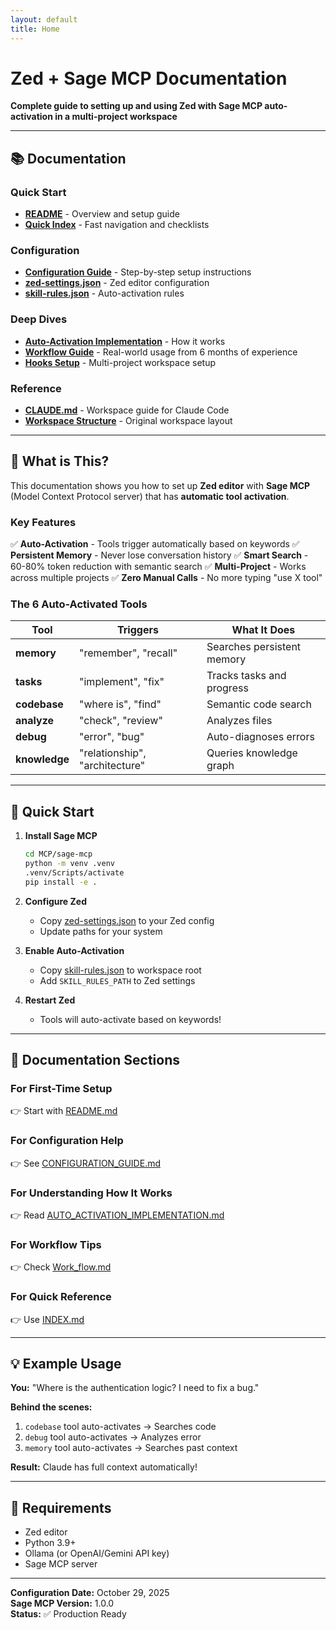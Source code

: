 ```yaml
---
layout: default
title: Home
---
```


# Zed + Sage MCP Documentation

**Complete guide to setting up and using Zed with Sage MCP auto-activation in a multi-project workspace**

---

## 📚 Documentation

### Quick Start
- [**README**](./README.md) - Overview and setup guide
- [**Quick Index**](./INDEX.md) - Fast navigation and checklists

### Configuration
- [**Configuration Guide**](./CONFIGURATION_GUIDE.md) - Step-by-step setup instructions
- [**zed-settings.json**](./zed-settings.json) - Zed editor configuration
- [**skill-rules.json**](./skill-rules.json) - Auto-activation rules

### Deep Dives
- [**Auto-Activation Implementation**](./AUTO_ACTIVATION_IMPLEMENTATION.md) - How it works
- [**Workflow Guide**](./Work_flow.md) - Real-world usage from 6 months of experience
- [**Hooks Setup**](./ZED_HOOKS_SETUP.md) - Multi-project workspace setup

### Reference
- [**CLAUDE.md**](./CLAUDE.md) - Workspace guide for Claude Code
- [**Workspace Structure**](./WORKSPACE_README.md) - Original workspace layout

---

## 🎯 What is This?

This documentation shows you how to set up **Zed editor** with **Sage MCP** (Model Context Protocol server) that has **automatic tool activation**.

### Key Features

✅ **Auto-Activation** - Tools trigger automatically based on keywords
✅ **Persistent Memory** - Never lose conversation history
✅ **Smart Search** - 60-80% token reduction with semantic search
✅ **Multi-Project** - Works across multiple projects
✅ **Zero Manual Calls** - No more typing "use X tool"

### The 6 Auto-Activated Tools

| Tool | Triggers | What It Does |
|------|----------|--------------|
| **memory** | "remember", "recall" | Searches persistent memory |
| **tasks** | "implement", "fix" | Tracks tasks and progress |
| **codebase** | "where is", "find" | Semantic code search |
| **analyze** | "check", "review" | Analyzes files |
| **debug** | "error", "bug" | Auto-diagnoses errors |
| **knowledge** | "relationship", "architecture" | Queries knowledge graph |

---

## 🚀 Quick Start

1. **Install Sage MCP**
   ```bash
   cd MCP/sage-mcp
   python -m venv .venv
   .venv/Scripts/activate
   pip install -e .
   ```

2. **Configure Zed**
   - Copy [zed-settings.json](./zed-settings.json) to your Zed config
   - Update paths for your system

3. **Enable Auto-Activation**
   - Copy [skill-rules.json](./skill-rules.json) to workspace root
   - Add `SKILL_RULES_PATH` to Zed settings

4. **Restart Zed**
   - Tools will auto-activate based on keywords!

---

## 📖 Documentation Sections

### For First-Time Setup
👉 Start with [README.md](./README.md)

### For Configuration Help
👉 See [CONFIGURATION_GUIDE.md](./CONFIGURATION_GUIDE.md)

### For Understanding How It Works
👉 Read [AUTO_ACTIVATION_IMPLEMENTATION.md](./AUTO_ACTIVATION_IMPLEMENTATION.md)

### For Workflow Tips
👉 Check [Work_flow.md](./Work_flow.md)

### For Quick Reference
👉 Use [INDEX.md](./INDEX.md)

---

## 💡 Example Usage

**You:** "Where is the authentication logic? I need to fix a bug."

**Behind the scenes:**
1. `codebase` tool auto-activates → Searches code
2. `debug` tool auto-activates → Analyzes error
3. `memory` tool auto-activates → Searches past context

**Result:** Claude has full context automatically!

---

## 🔧 Requirements

- Zed editor
- Python 3.9+
- Ollama (or OpenAI/Gemini API key)
- Sage MCP server

---

**Configuration Date:** October 29, 2025  
**Sage MCP Version:** 1.0.0  
**Status:** ✅ Production Ready
